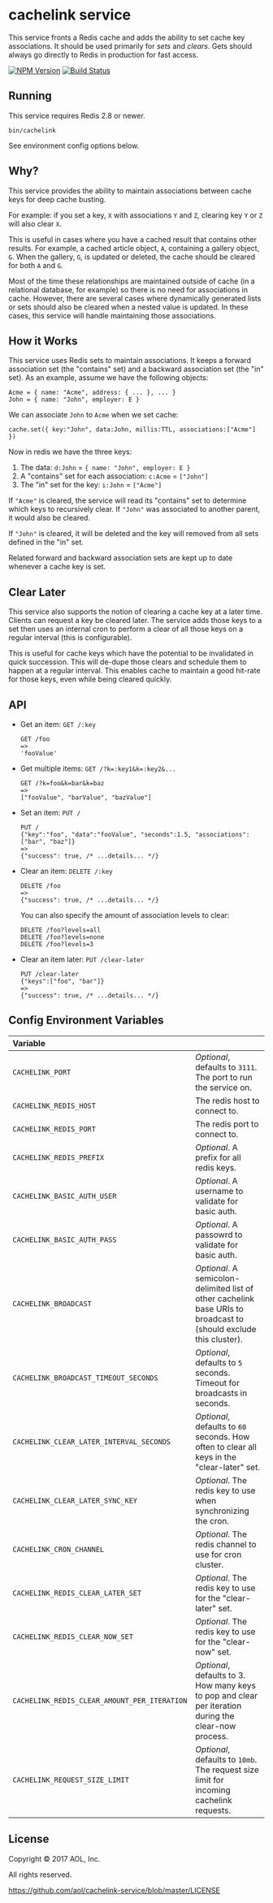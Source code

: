 # cachelink service

This service fronts a Redis cache and adds the ability to set cache key associations. It should be used primarily
for *sets* and *clears*. Gets should always go directly to Redis in production for fast access.

[![NPM Version](https://badge.fury.io/js/cachelink-service.svg)](https://badge.fury.io/js/cachelink-service)
[![Build Status](https://travis-ci.org/aol/cachelink-service.svg?branch=master)](https://travis-ci.org/aol/cachelink-service)

## Running

This service requires Redis 2.8 or newer.

```
bin/cachelink
```

See environment config options below.

## Why?

This service provides the ability to maintain associations between cache keys for deep cache busting.

For example: if you set a key, `X` with associations `Y` and `Z`, clearing key `Y` or `Z` will also clear `X`. 

This is useful in cases where you have a cached result that contains other results. For example, 
a cached article object, `A`, containing a gallery object, `G`. When the gallery, `G`, is updated or deleted, the 
cache should be cleared for both `A` and `G`. 

Most of the time these relationships are maintained outside of cache (in a relational database, for example) so 
there is no need for associations in cache. However, there are several cases where dynamically generated lists or 
sets should also be cleared when a nested value is updated. In these cases, this service will handle 
maintaining those associations.

## How it Works

This service uses Redis sets to maintain associations. It keeps a forward association set (the "contains" set) and 
a backward association set (the "in" set). As an example, assume we have the following objects:

```
Acme = { name: "Acme", address: { ... }, ... }
John = { name: "John", employer: E }
```

We can associate `John` to `Acme` when we set cache:

```
cache.set({ key:"John", data:John, millis:TTL, associations:["Acme"] })
```

Now in redis we have the three keys:

1. The data: `d:John` = `{ name: "John", employer: E }`
2. A "contains" set for each association: `c:Acme` = `["John"]`
3. The "in" set for the key: `i:John` = `["Acme"]`

If `"Acme"` is cleared, the service will read its "contains" set to determine which keys to recursively clear.
If `"John"` was associated to another parent, it would also be cleared.

If `"John"` is cleared, it will be deleted and the key will removed from all sets defined in the "in" set.

Related forward and backward association sets are kept up to date whenever a cache key is set.

## Clear Later

This service also supports the notion of clearing a cache key at a later time. 
Clients can request a key be cleared later. The service adds those keys to a set then uses an internal cron to perform
a clear of all those keys on a regular interval (this is configurable).

This is useful for cache keys which have the potential to be invalidated in quick succession. This will
de-dupe those clears and schedule them to happen at a regular interval. 
This enables cache to maintain a good hit-rate for those keys, even while being cleared quickly.

## API

- Get an item: `GET /:key`
	```
	GET /foo
	=>
	'fooValue'
	```

- Get multiple items: `GET /?k=:key1&k=:key2&...`
	```
	GET /?k=foo&k=bar&k=baz
	=>
	["fooValue", "barValue", "bazValue"]
	```

- Set an item: `PUT /`
	```
	PUT /
	{"key":"foo", "data":"fooValue", "seconds":1.5, "associations":["bar", "baz"]}
	=>
	{"success": true, /* ...details... */}
	```

- Clear an item: `DELETE /:key`
	```
	DELETE /foo
	=>
	{"success": true, /* ...details... */}
	```
	You can also specify the amount of association levels to clear:
	```
	DELETE /foo?levels=all
	DELETE /foo?levels=none
	DELETE /foo?levels=3
	```

- Clear an item later: `PUT /clear-later`
	```
	PUT /clear-later
	{"keys":["foo", "bar"]}
	=>
	{"success": true, /* ...details... */}
	```

## Config Environment Variables

| Variable | |
| :--- | :--- |
| `CACHELINK_PORT` | _Optional_, defaults to `3111`. The port to run the service on. |
| `CACHELINK_REDIS_HOST` | The redis host to connect to. |
| `CACHELINK_REDIS_PORT` | The redis port to connect to. |
| `CACHELINK_REDIS_PREFIX` | _Optional_. A prefix for all redis keys. |
| `CACHELINK_BASIC_AUTH_USER` | _Optional_. A username to validate for basic auth. |
| `CACHELINK_BASIC_AUTH_PASS` | _Optional_. A passowrd to validate for basic auth. |
| `CACHELINK_BROADCAST` | _Optional_. A semicolon-delimited list of other cachelink base URIs to broadcast to (should exclude this cluster). |
| `CACHELINK_BROADCAST_TIMEOUT_SECONDS` | _Optional_, defaults to `5` seconds. Timeout for broadcasts in seconds. |
| `CACHELINK_CLEAR_LATER_INTERVAL_SECONDS` | _Optional_, defaults to `60` seconds. How often to clear all keys in the "clear-later" set. |
| `CACHELINK_CLEAR_LATER_SYNC_KEY` | _Optional_. The redis key to use when synchronizing the cron. |
| `CACHELINK_CRON_CHANNEL` | _Optional_. The redis channel to use for cron cluster. |
| `CACHELINK_REDIS_CLEAR_LATER_SET` | _Optional_. The redis key to use for the "clear-later" set. |
| `CACHELINK_REDIS_CLEAR_NOW_SET` | _Optional_. The redis key to use for the "clear-now" set. |
| `CACHELINK_REDIS_CLEAR_AMOUNT_PER_ITERATION` | _Optional_, defaults to 3. How many keys to pop and clear per iteration during the clear-now process. |
| `CACHELINK_REQUEST_SIZE_LIMIT` | _Optional_, defaults to `10mb`. The request size limit for incoming cachelink requests. |

## License

Copyright © 2017 AOL, Inc.

All rights reserved.

https://github.com/aol/cachelink-service/blob/master/LICENSE
